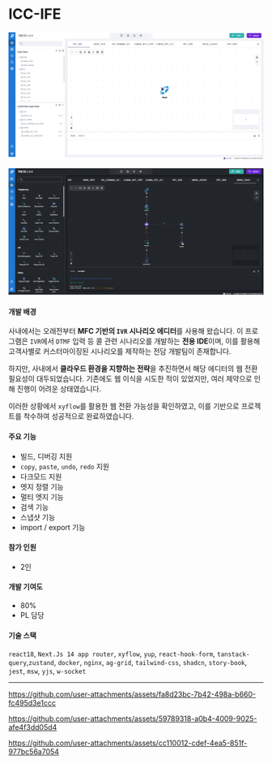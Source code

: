 # ICC-IFE

![image-20250312175638913](README.assets/image-20250312175638913.png)

![image-20250312175853439](README.assets/image-20250312175853439.png)

#### 개발 배경

사내에서는 오래전부터 **MFC 기반의 `IVR` 시나리오 에디터**를 사용해 왔습니다. 이 프로그램은 `IVR`에서 `DTMF` 입력 등 콜 관련 시나리오를 개발하는 **전용 IDE**이며, 이를 활용해 고객사별로 커스터마이징된 시나리오를 제작하는 전담 개발팀이 존재합니다.

하지만, 사내에서 **클라우드 환경을 지향하는 전략**을 추진하면서 해당 에디터의 웹 전환 필요성이 대두되었습니다. 기존에도 웹 이식을 시도한 적이 있었지만, 여러 제약으로 인해 진행이 어려운 상태였습니다.

이러한 상황에서 `xyflow`를 활용한 웹 전환 가능성을 확인하였고, 이를 기반으로 프로젝트를 착수하여 성공적으로 완료하였습니다.

#### 주요 기능

- 빌드, 디버깅 지원
- `copy`, `paste`, `undo`, `redo` 지원
- 다크모드 지원
- 엣지 정렬 기능
- 멀티 엣지 기능
- 검색 기능
- 스냅샷 기능
- import / export 기능

#### 참가 인원

- 2인

#### 개발 기여도

- 80%
- PL 담당

#### 기술 스택

`react18`, `Next.Js 14 app router`, `xyflow`, `yup`, `react-hook-form`, `tanstack-query`,`zustand`, `docker`, `nginx`, `ag-grid`, `tailwind-css`, `shadcn`, `story-book`, `jest`, `msw`, `yjs`, `w-socket`

------

https://github.com/user-attachments/assets/fa8d23bc-7b42-498a-b660-fc495d3e1ccc

https://github.com/user-attachments/assets/59789318-a0b4-4009-9025-afe4f3dd05d4

https://github.com/user-attachments/assets/cc110012-cdef-4ea5-851f-977bc56a7054

